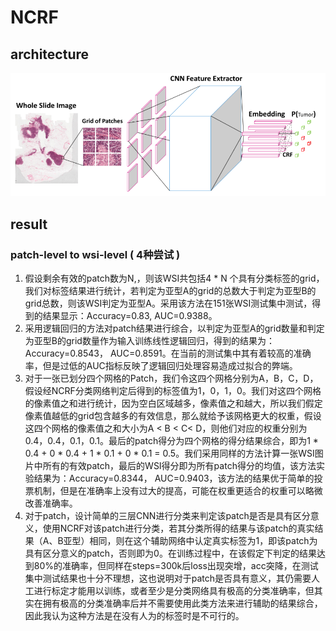 # NCRF
## architecture
![image](doc/architecture.png)
## result
### patch-level to wsi-level ( 4种尝试 )
1.	假设剩余有效的patch数为N,，则该WSI共包括4 * N 个具有分类标签的grid，我们对标签结果进行统计，若判定为亚型A的grid的总数大于判定为亚型B的grid总数，则该WSI判定为亚型A。采用该方法在151张WSI测试集中测试，得到的结果显示：Accuracy=0.83, AUC=0.9388。
2.	采用逻辑回归的方法对patch结果进行综合，以判定为亚型A的grid数量和判定为亚型B的grid数量作为输入训练线性逻辑回归，得到的结果为：Accuracy=0.8543， AUC=0.8591。在当前的测试集中其有着较高的准确率，但是过低的AUC指标反映了逻辑回归处理容易造成过拟合的弊端。
3.	对于一张已划分四个网格的Patch，我们令这四个网格分别为A，B，C，D，假设经NCRF分类网络判定后得到的标签值为1，0，1，0。我们对这四个网格的像素值之和进行统计，因为空白区域越多，像素值之和越大，所以我们假定像素值越低的grid包含越多的有效信息，那么就给予该网格更大的权重，假设这四个网格的像素值之和大小为A < B < C< D，则他们对应的权重分别为0.4，0.4，0.1，0.1。最后的patch得分为四个网格的得分结果综合，即为1 * 0.4 + 0 * 0.4 + 1 * 0.1 + 0 * 0.1 = 0.5。我们采用同样的方法计算一张WSI图片中所有的有效patch，最后的WSI得分即为所有patch得分的均值，该方法实验结果为：Accuracy=0.8344， AUC=0.9403，该方法的结果优于简单的投票机制，但是在准确率上没有过大的提高，可能在权重更适合的权重可以略微改善准确率。
4.	对于patch，设计简单的三层CNN进行分类来判定该patch是否是具有区分意义，使用NCRF对该patch进行分类，若其分类所得的结果与该patch的真实结果（A、B亚型）相同，则在这个辅助网络中认定真实标签为1，即该patch为具有区分意义的patch，否则即为0。在训练过程中，在该假定下判定的结果达到80%的准确率，但同样在steps=300k后loss出现突增，acc突降，在测试集中测试结果也十分不理想，这也说明对于patch是否具有意义，其仍需要人工进行标定才能用以训练，或者至少是分类网络具有极高的分类准确率，但其实在拥有极高的分类准确率后并不需要使用此类方法来进行辅助的结果综合，因此我认为这种方法是在没有人为的标签时是不可行的。
